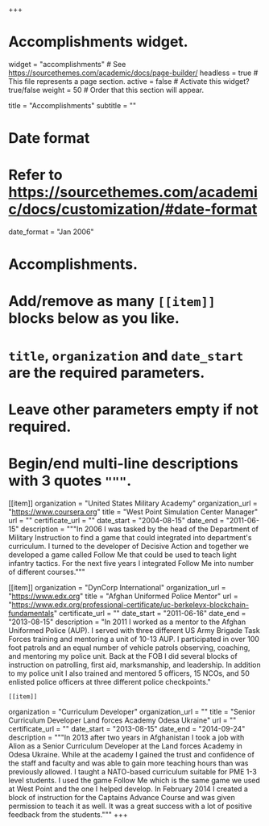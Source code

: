 +++
# Accomplishments widget.
widget = "accomplishments"  # See https://sourcethemes.com/academic/docs/page-builder/
headless = true  # This file represents a page section.
active = false  # Activate this widget? true/false
weight = 50  # Order that this section will appear.

title = "Accomplish&shy;ments"
subtitle = ""

# Date format
#   Refer to https://sourcethemes.com/academic/docs/customization/#date-format
date_format = "Jan 2006"

# Accomplishments.
#   Add/remove as many `[[item]]` blocks below as you like.
#   `title`, `organization` and `date_start` are the required parameters.
#   Leave other parameters empty if not required.
#   Begin/end multi-line descriptions with 3 quotes `"""`.

[[item]]
  organization = "United States Military Academy"
  organization_url = "https://www.coursera.org"
  title = "West Point Simulation Center Manager"
  url = ""
  certificate_url = ""
  date_start = "2004-08-15"
  date_end = "2011-06-15"
  description = """In 2006 I was tasked by the head of the Department of Military Instruction to find a game that could integrated into department's curriculum.  I turned to the developer of Decisive Action and together we developed a game called Follow Me that could be used to teach light infantry tactics.  For the next five years I integrated Follow Me into number of different courses."""

[[item]]
  organization = "DynCorp International"
  organization_url = "https://www.edx.org"
  title = "Afghan Uniformed Police Mentor"
  url = "https://www.edx.org/professional-certificate/uc-berkeleyx-blockchain-fundamentals"
  certificate_url = ""
  date_start = "2011-06-16"
  date_end = "2013-08-15"
  description = "In 2011 I worked as a mentor to the Afghan Uniformed Police (AUP).  I served with three different US Army Brigade Task Forces training and mentoring a unit of 10-13 AUP.  I participated in over 100 foot patrols and an equal number of vehicle patrols observing, coaching, and mentoring my police unit.  Back at the FOB I did several blocks of instruction on patrolling, first aid, marksmanship, and leadership.  In addition to my police unit I also trained and mentored 5 officers, 15 NCOs, and 50 enlisted police officers at three different police checkpoints."
  
    [[item]]
  organization = "Curriculum Developer"
  organization_url = ""
  title = "Senior Curriculum Developer Land forces Academy Odesa Ukraine"
  url = ""
  certificate_url = ""
  date_start = "2013-08-15"
  date_end = "2014-09-24"
  description = """In 2013 after two years in Afghanistan I took a job with Alion as a Senior Curriculum Developer at the Land forces Academy in Odesa Ukraine.  While at the academy I gained the trust and confidence of the staff and faculty and was able to gain more teaching hours than was previously allowed.  I taught a NATO-based curriculum suitable for PME 1-3 level students.  I used the game Follow Me which is the same game we used at West Point and the one I helped develop.  In February 2014 I created a block of instruction for the Captains Advance Course and was given permission to teach it as well.  It was a great success with a lot of positive feedback from the students."""
+++
